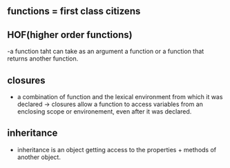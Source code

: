 ## functions = first class citizens

## HOF(higher order functions)
-a function taht can take as an argument a function or a function that returns another function.

## closures
- a combination of function and the lexical environment from which it was declared -> closures allow a function to access variables from an enclosing scope or environement, even after it was declared.

## inheritance
- inheritance is an object getting access to the properties + methods of another object.
